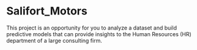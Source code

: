 # Salifort_Motors
This project is an opportunity for you to analyze a dataset and build predictive models that can provide insights to the Human Resources (HR) department of a large consulting firm.
